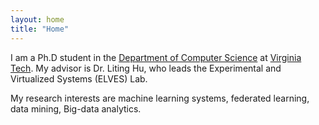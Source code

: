 ```yaml
---
layout: home
title: "Home"
---
```


I am a Ph.D student in the <a href="https://cs.vt.edu/"> Department of Computer Science</a> at <a href="https://vt.edu/">Virginia Tech</a>. My advisor is Dr. Liting Hu, who leads the Experimental and Virtualized Systems (ELVES) Lab. 

My research interests are machine learning systems, federated learning, data mining, Big-data analytics. 
